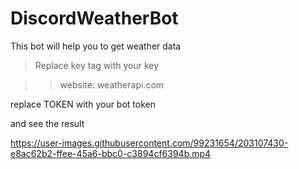 # DiscordWeatherBot
This bot will help you to get weather data


>Replace key tag with your key

>>website: weatherapi.com

replace TOKEN with your bot token

and see the result

https://user-images.githubusercontent.com/99231654/203107430-e8ac62b2-ffee-45a6-bbc0-c3894cf6394b.mp4

